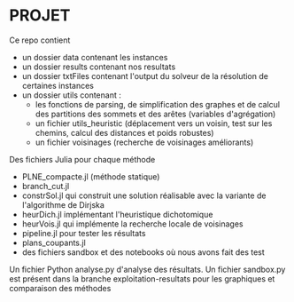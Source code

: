 # PROJET
 
Ce repo contient
- un dossier data contenant les instances
- un dossier results contenant nos resultats
- un dossier txtFiles contenant l'output du solveur de la résolution de certaines instances
- un dossier utils contenant :
     - les fonctions de parsing, de simplification des graphes et de calcul des partitions des sommets et des arêtes (variables d'agrégation)
     - un fichier utils_heuristic (déplacement vers un voisin, test sur les chemins, calcul des distances et poids robustes)
     - un fichier voisinages (recherche de voisinages améliorants)
 
 Des fichiers Julia pour chaque méthode
 - PLNE_compacte.jl (méthode statique)
 - branch_cut.jl
 - constrSol.jl qui construit une solution réalisable avec la variante de l'algorithme de Dirjska
 - heurDich.jl implémentant l'heuristique dichotomique
 - heurVois.jl qui implémente la recherche locale de voisinages
 - pipeline.jl pour tester les résultats
 - plans_coupants.jl
 - des fichiers sandbox et des notebooks où nous avons fait des test


 Un fichier Python analyse.py d'analyse des résultats. Un fichier sandbox.py est présent dans la branche exploitation-resultats pour les graphiques et comparaison des méthodes

